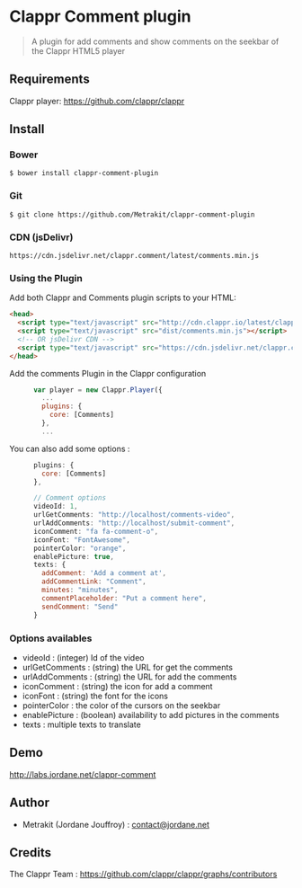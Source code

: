 Clappr Comment plugin
==================

> A plugin for add comments and show comments on the seekbar of the Clappr HTML5 player

## Requirements

Clappr player: https://github.com/clappr/clappr

## Install

### Bower

```
$ bower install clappr-comment-plugin
```

### Git

```
$ git clone https://github.com/Metrakit/clappr-comment-plugin
```

### CDN (jsDelivr)

```
https://cdn.jsdelivr.net/clappr.comment/latest/comments.min.js
```

### Using the Plugin

Add both Clappr and Comments plugin scripts to your HTML:

```html
<head>
  <script type="text/javascript" src="http://cdn.clappr.io/latest/clappr.min.js"></script>
  <script type="text/javascript" src="dist/comments.min.js"></script>
  <!-- OR jsDelivr CDN -->
  <script type="text/javascript" src="https://cdn.jsdelivr.net/clappr.comment/latest/comments.min.js"></script>
</head>
```
Add the comments Plugin in the Clappr configuration
```javascript
      var player = new Clappr.Player({
        ...
        plugins: {
          core: [Comments]
        },
        ...
```

You can also add some options :
```javascript
      plugins: {
        core: [Comments]
      },

      // Comment options
      videoId: 1,
      urlGetComments: "http://localhost/comments-video",
      urlAddComments: "http://localhost/submit-comment",
      iconComment: "fa fa-comment-o",
      iconFont: "FontAwesome",
      pointerColor: "orange",
      enablePicture: true,
      texts: {
        addComment: 'Add a comment at',
        addCommentLink: "Comment",
        minutes: "minutes",
        commentPlaceholder: "Put a comment here",
        sendComment: "Send"
      }
```

### Options availables

- videoId : (integer) Id of the video
- urlGetComments : (string) the URL for get the comments
- urlAddComments : (string) the URL for add the comments
- iconComment : (string) the icon for add a comment
- iconFont : (string) the font for the icons
- pointerColor : the color of the cursors on the seekbar
- enablePicture : (boolean) availability to add pictures in the comments
- texts : multiple texts to translate

## Demo

http://labs.jordane.net/clappr-comment


## Author

- Metrakit (Jordane Jouffroy) : contact@jordane.net

## Credits

The Clappr Team : https://github.com/clappr/clappr/graphs/contributors
